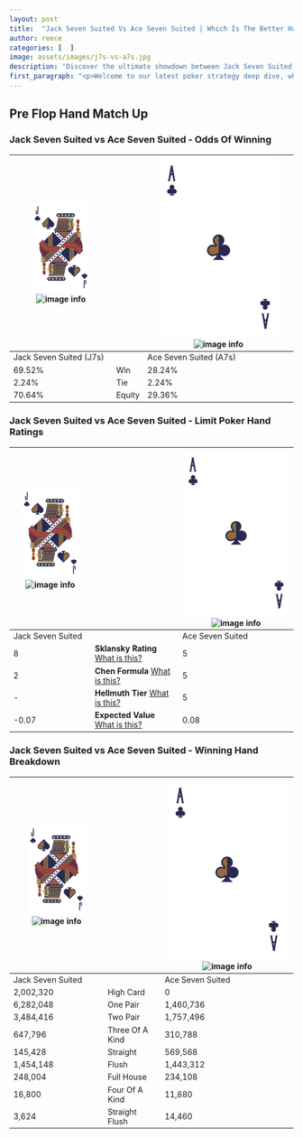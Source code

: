 ```yaml
---
layout: post
title:  "Jack Seven Suited Vs Ace Seven Suited | Which Is The Better Hand In Poker? A Complete Guide"
author: reece
categories: [  ]
image: assets/images/j7s-vs-a7s.jpg
description: "Discover the ultimate showdown between Jack Seven Suited and Ace Seven Suited in poker! Uncover the odds, strategies, and scenarios where one hand triumphs over the other. Get ready to up your poker game with this thrilling analysis."
first_paragraph: "<p>Welcome to our latest poker strategy deep dive, where we're pitting two distinct hands against each other in a high-stakes showdown: Jack Seven Suited vs Ace Seven Suited.</p><p>In the dynamic world of poker, every decision counts, and knowing which hand holds the upper hand is key to your success at the table.</p><p>In this article, we'll dissect these two hands, explore the scenarios where one dominates the other, and equip you with the knowledge to make strategic choices that can tip the odds in your favor.</p><p>Get ready to unravel the intriguing dynamics of these poker hands and elevate your game to new heights.</p>"
---
```




[comment]: # (sp0)

## Pre Flop Hand Match Up

<div class="table hand-ratings" markdown="1"> 



### Jack Seven Suited vs Ace Seven Suited - Odds Of Winning


    
| ![image info](assets/images/hand1/J.png) ![image info](assets/images/hand1/7s.png) |  | ![image info](assets/images/hand2/A.png) ![image info](assets/images/hand2/7s.png) |
| -------- | -------- | -------- |
| Jack Seven Suited (J7s) |  | Ace Seven Suited (A7s) |
| 69.52% | Win | 28.24% |
| 2.24% | Tie | 2.24% |
| 70.64% | Equity | 29.36% |




[comment]: # (sp1)



### Jack Seven Suited vs Ace Seven Suited - Limit Poker Hand Ratings


    
| ![image info](assets/images/hand1/J.png) ![image info](assets/images/hand1/7s.png) |  | ![image info](assets/images/hand2/A.png) ![image info](assets/images/hand2/7s.png) |
| -------- | -------- | -------- |
| Jack Seven Suited |  | Ace Seven Suited |
| 8 | **Sklansky Rating** [What is this?](/sklansky-rating-explained) | 5 |
| 2 | **Chen Formula** [What is this?](/chen-formula-explained) | 5 |
| - | **Hellmuth Tier** [What is this?](/Hellmuth-tier-explained) | 5 |
| -0.07 | **Expected Value** [What is this?](/expected-value-explained) | 0.08 |




[comment]: # (sp2)



### Jack Seven Suited vs Ace Seven Suited - Winning Hand Breakdown


    
| ![image info](assets/images/hand1/J.png) ![image info](assets/images/hand1/7s.png) |  | ![image info](assets/images/hand2/A.png) ![image info](assets/images/hand2/7s.png) |
| -------- | -------- | -------- |
| Jack Seven Suited |  | Ace Seven Suited |
| 2,002,320 | High Card | 0 |
| 6,282,048 | One Pair | 1,460,736 |
| 3,484,416 | Two Pair | 1,757,496 |
| 647,796 | Three Of A Kind | 310,788 |
| 145,428 | Straight | 569,568 |
| 1,454,148 | Flush | 1,443,312 |
| 248,004 | Full House | 234,108 |
| 16,800 | Four Of A Kind | 11,880 |
| 3,624 | Straight Flush | 14,460 |




[comment]: # (sp3)



</div>

[comment]: # (sp4)



[comment]: # (sp5)

